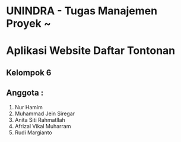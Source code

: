 # UNINDRA - Tugas Manajemen Proyek ~ 
# Aplikasi Website Daftar Tontonan
## Kelompok 6
## Anggota :
1. Nur Hamim
2. Muhammad Jein Siregar
3. Anita Siti Rahmatllah
4. Afrizal Vikal Muharram
5. Rudi Margianto
